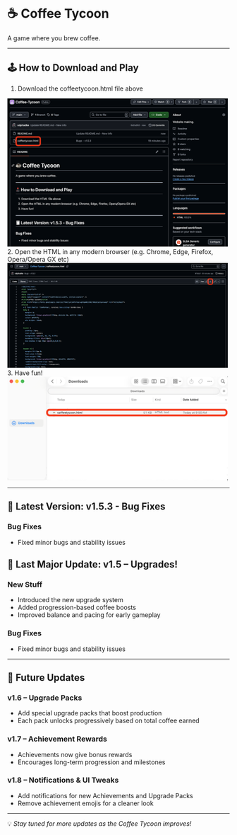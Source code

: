 # ☕ Coffee Tycoon

A game where you brew coffee.

---

## 🕹️ How to Download and Play
1. Download the coffeetycoon.html file above
<img src="Images/Open.png" alt="Open" width="500">
2. Open the HTML in any modern browser (e.g. Chrome, Edge, Firefox, Opera/Opera GX etc)
<img src="Images/Download.png" alt="Download" width="500">
3. Have fun!
<img src="Images/Files.png" alt="Download" width="500">

---

## 🧾 Latest Version: v1.5.3 - Bug Fixes
### Bug Fixes
- Fixed minor bugs and stability issues

## 🧾 Last Major Update: v1.5 – Upgrades!
### New Stuff
- Introduced the new upgrade system
- Added progression-based coffee boosts
- Improved balance and pacing for early gameplay

### Bug Fixes
- Fixed minor bugs and stability issues

---

## 🚀 Future Updates

### v1.6 – Upgrade Packs
- Add special upgrade packs that boost production
- Each pack unlocks progressively based on total coffee earned

### v1.7 – Achievement Rewards
- Achievements now give bonus rewards
- Encourages long-term progression and milestones

### v1.8 – Notifications & UI Tweaks
- Add notifications for new Achievements and Upgrade Packs
- Remove achievement emojis for a cleaner look

---

💡 *Stay tuned for more updates as the Coffee Tycoon improves!*

